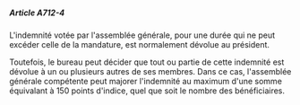 ##### Article A712-4

L'indemnité votée par l'assemblée générale, pour une durée qui ne peut excéder celle de la mandature, est normalement dévolue au président.

Toutefois, le bureau peut décider que tout ou partie de cette indemnité est dévolue à un ou plusieurs autres de ses membres. Dans ce cas, l'assemblée générale compétente peut majorer l'indemnité au maximum d'une somme équivalant à 150 points d'indice, quel que soit le nombre des bénéficiaires.

